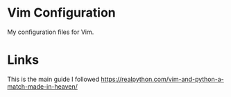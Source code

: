 # Vim Configuration

My configuration files for Vim.

# Links
This is the main guide I followed
https://realpython.com/vim-and-python-a-match-made-in-heaven/
